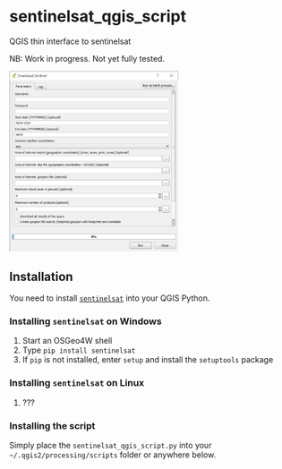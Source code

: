 # sentinelsat_qgis_script
QGIS thin interface to sentinelsat

NB: Work in progress. Not yet fully tested.

<img src="screenshot.png" alt="Screenshot" width="60%"/>

## Installation

You need to install [`sentinelsat`](https://github.com/sentinelsat/sentinelsat) into your
QGIS Python.

### Installing `sentinelsat` on Windows

1. Start an OSGeo4W shell
1. Type `pip install sentinelsat`
1. If `pip` is not installed, enter `setup` and install the `setuptools` package


### Installing `sentinelsat` on Linux

1. ???


### Installing the script

Simply place the `sentinelsat_qgis_script.py` into your `~/.qgis2/processing/scripts` 
folder or anywhere below.
